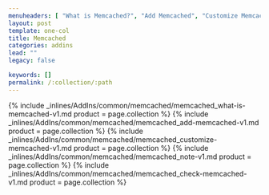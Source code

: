 ```yaml
---
menuheaders: [ "What is Memcached?", "Add Memcached", "Customize Memcached", "Note", "Check Memcached" ]
layout: post
template: one-col
title: Memcached
categories: addins
lead: ""
legacy: false

keywords: []
permalink: /:collection/:path
---
```





<a href="#what-is-memcached"></a>{% include _inlines/AddIns/common/memcached/memcached_what-is-memcached-v1.md  product = page.collection %}
<a href="#add-memcached"></a>{% include _inlines/AddIns/common/memcached/memcached_add-memcached-v1.md  product = page.collection %}
<a href="#customize-memcached"></a>{% include _inlines/AddIns/common/memcached/memcached_customize-memcached-v1.md  product = page.collection %}
<a href="#note"></a>{% include _inlines/AddIns/common/memcached/memcached_note-v1.md  product = page.collection %}
<a href="#check-memcached"></a>{% include _inlines/AddIns/common/memcached/memcached_check-memcached-v1.md  product = page.collection %}
